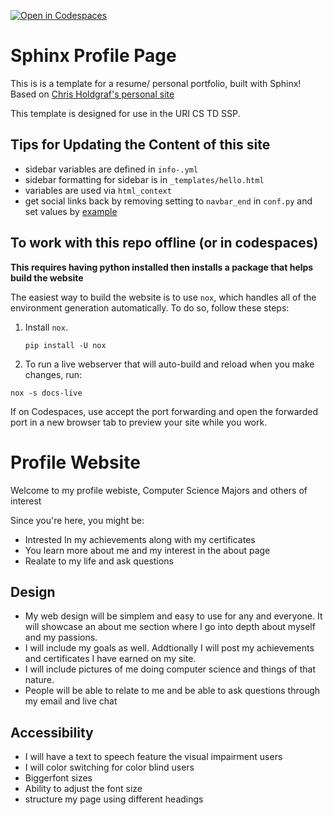 [![Open in Codespaces](https://classroom.github.com/assets/launch-codespace-7f7980b617ed060a017424585567c406b6ee15c891e84e1186181d67ecf80aa0.svg)](https://classroom.github.com/open-in-codespaces?assignment_repo_id=11521499)
# Sphinx Profile Page

This is is a template for a resume/ personal portfolio, built with Sphinx! Based on [Chris Holdgraf's personal site](https://github.com/choldgraf/choldgraf.github.io)

This template is designed for use in the URI CS TD SSP. 


## Tips for Updating the Content of this site

- sidebar variables are defined in `info-.yml` 
- sidebar formatting for sidebar is in `_templates/hello.html` 
- variables are used via `html_context`
- get social links back by removing setting to `navbar_end` in `conf.py` and set values by [example](https://github.com/choldgraf/choldgraf.github.io/blob/main/conf.py#L41)


## To work with this repo offline (or in codespaces)

**This requires having python installed then installs a package that helps build the website**

The easiest way to build the website is to use `nox`, which handles all of the environment generation automatically.
To do so, follow these steps:

1. Install `nox`.

   ```shell
   pip install -U nox
   ```
2. To run a live webserver that will auto-build and reload when you make changes, run:

```shell
nox -s docs-live
```

If on Codespaces, use accept the port forwarding and open the forwarded port in a new browser tab to preview your site while you work. 

<!-- 
Run `nox`

   ```shell
   nox -s docs
   ```

this should install a Sphinx environment and build the site, putting the output files in `_build/html`. -->



# Profile Website

Welcome to my profile webiste, Computer Science Majors and others of interest
<!-- enter your target audience after the comma above -->

Since you're here, you might be: 
- Intrested In my achievements along with my certificates
- You learn more about me and my interest in the about page
- Realate to my life and ask questions


## Design

- My web design will be simplem and easy to use for any and everyone. It will showcase an about me section where I go into depth about myself and my passions.
- I will include my goals as well. Addtionally I will post my achievements and certificates I have earned on my site.
- I will include pictures of me doing computer science and things of that nature.
- People will be able to relate to me and be able to ask questions through my email and live chat


## Accessibility
- I will have a text to speech feature the visual impairment users
- I will color switching for color blind users
- Biggerfont sizes
- Ability to adjust the font size
- structure my page using different headings

